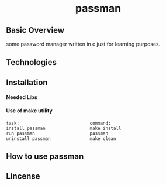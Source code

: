 <!-- maybe here should be put a logo -->

<h1 align="center">passman</h1>

<!-- maybe here should be put a logo -->

<!-- links and badges here -->

## Basic Overview

some password manager written in c just for learning purposes.

## Technologies

## Installation

#### Needed Libs

#### Use of make utility

```
task:                           command:
install passman                 make install
run passman                     passman
uninstall passman               make clean
```

## How to use passman

## Lincense